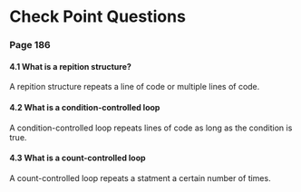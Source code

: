 # Check Point Questions

### Page 186
#### 4.1 What is a repition structure?
A repition structure repeats a line of code or multiple lines of code.
#### 4.2 What is a condition-controlled loop
A condition-controlled loop repeats lines of code as long as the condition is true.
#### 4.3  What is a count-controlled loop
A count-controlled loop repeats a statment a certain number of times.